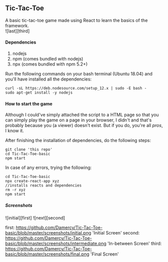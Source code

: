 ## Tic-Tac-Toe
A basic tic-tac-toe game made using React to learn the basics of the framework.  
![last][third]

#### Dependencies  
1. nodejs 
2. npm (comes bundled with nodejs)
3. npx (comes bundled with npm 5.2+)  

Run the following commands on your bash terminal (Ubuntu 18.04) and you'll have installed all the dependencies:  

``` shell
curl -sL https://deb.nodesource.com/setup_12.x | sudo -E bash -
sudo apt-get install -y nodejs
```

#### How to start the game
Although I could've simply attached the script to a HTML page so that you can simply play the game on a page in your browser, I didn't and that's probably because you (a viewer) doesn't exist. But if you do, you're all *pros*, I know it.

After finishing the installation of dependencies, do the following steps:

``` shell
git clone 'this repo'
cd Tic-Tac-Toe-basic
npm start
```

In case of any errors, trying the following:
``` shell
cd Tic-Tac-Toe-basic
npx create-react-app xyz
//installs reacts and dependencies
rm -r xyz
npm start
```
##### Screenshots
![initial][first]
![next][second]

first: https://github.com/Damercy/Tic-Tac-Toe-basic/blob/master/screenshots/initial.png 'Initial Screen'
second: https://github.com/Damercy/Tic-Tac-Toe-basic/blob/master/screenshots/intermediate.png 'In-between Screen'
third: https://github.com/Damercy/Tic-Tac-Toe-basic/blob/master/screenshots/final.png 'Final Screen'
